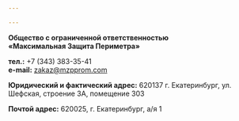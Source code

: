 ```yaml
---

---
```

**Общество с ограниченной ответственностью  
«Максимальная Защита Периметра»**

**тел.:** +7 (343) 383-35-41  
**e-mail:** [zakaz@mzpprom.com](mailto:zakaz@mzpprom.com)

**Юридический и фактический адрес:** 620137 г. Екатеринбург, ул. Шефская, строение 3А, помещение 303

**Почтой адрес:** 620025, г. Екатеринбург, а/я 1